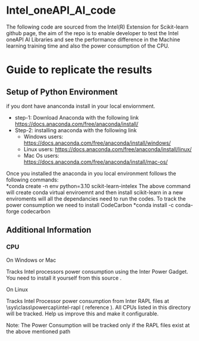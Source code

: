 # Intel_oneAPI_AI_code
The following code are sourced from the Intel(R) Extension for Scikit-learn github page, the aim of the repo is to enable developer to test the Intel oneAPI AI Libraries
and see the performance difference in the Machine learning training time and also the power consumption of the CPU. 

# Guide to replicate the results 

## Setup of Python Environment
if you dont have ananconda install in your local enviornment.        
- step-1: Download Anaconda with the following link      
https://docs.anaconda.com/free/anaconda/install/     
- Step-2: installing anaconda with the following link      
  - Windows users: https://docs.anaconda.com/free/anaconda/install/windows/      
  - Linux users: https://docs.anaconda.com/free/anaconda/install/linux/      
  - Mac Os users: https://docs.anaconda.com/free/anaconda/install/mac-os/      

Once you installed the anaconda in you local environment follows the following commands:      
*conda create -n env python=3.10 scikit-learn-intelex
The above command will create conda virtual enviroemnt and then install scikit-learn in a new enviroments will all the dependancies need to run the codes.
To track the power consumption we need to install CodeCarbon 
*conda install -c conda-forge codecarbon

## Additional Information
### CPU
On Windows or Mac    

Tracks Intel processors power consumption using the Inter Power Gadget. You need to install it yourself from this source .      

On Linux      

Tracks Intel Processor power consumption from Inter RAPL files at \sys\class\powercap\intel-rapl ( reference ). All CPUs listed in this directory will be tracked. Help us improve this and make it configurable.

Note: The Power Consumption will be tracked only if the RAPL files exist at the above mentioned path
